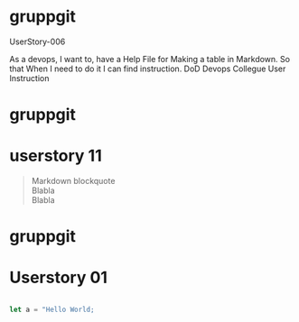 # gruppgit


UserStory-006

As a devops,
I want to,
have a Help File for
Making a table in Markdown.
So that
When I need to do it I can find instruction.
DoD
Devops Collegue User Instruction
# gruppgit


# userstory 11
   > Markdown blockquote  
   > Blabla  
   > Blabla  

# gruppgit

# Userstory 01

```js

let a = "Hello World;

```
